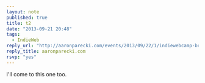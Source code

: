 ```yaml
---
layout: note
published: true
title: t2
date: "2013-09-21 20:48"
tags: 
  - IndieWeb
reply_url: "http://aaronparecki.com/events/2013/09/22/1/indiewebcamp-breakfast"
reply_title: aaronparecki.com
rsvp: "yes"
---
```


I'll come to this one too.